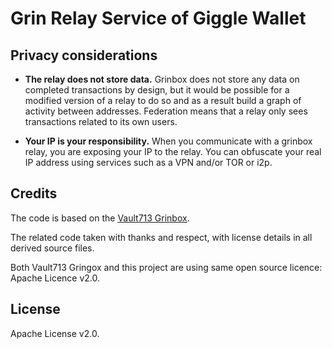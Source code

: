 # Grin Relay Service of Giggle Wallet

## Privacy considerations

* **The relay does not store data.** Grinbox does not store any data on completed transactions by design, but it would be possible for a modified version of a relay to do so and as a result build a graph of activity between addresses. Federation means that a relay only sees transactions related to its own users.

* **Your IP is your responsibility.** When you communicate with a grinbox relay, you are exposing your IP to the relay. You can obfuscate your real IP address using services such as a VPN and/or TOR or i2p.

## Credits

The code is based on the [Vault713 Grinbox](https://github.com/vault713/grinbox).

The related code taken with thanks and respect, with license details in all derived source files.

Both Vault713 Gringox and this project are using same open source licence: Apache Licence v2.0.

## License

Apache License v2.0. 
